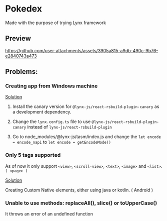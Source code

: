 # Pokedex

Made with the purpose of trying Lynx framework

## Preview

https://github.com/user-attachments/assets/3905a815-a9db-490c-9b76-e2840743a473

## Problems:

### Creating app from Windows machine

[Solution](https://github.com/lynx-family/lynx-stack/issues/89#issuecomment-2705802813)

1. Install the canary version for `@lynx-js/react-rsbuild-plugin-canary` as a development dependency.

2. Change the `lynx.config.ts` file to use `@lynx-js/react-rsbuild-plugin-canary` instead of `lynx-js/react-rsbuild-plugin`

3. Go to node_modules/@lynx-js/tasm/index.js and change the `let encode = encode_napi` to `let encode = getEncodeMode()`

### Only 5 tags supported

As of now it only support `<view>`, `<scroll-view>`, `<text>`, `<image>` and `<list>`.
`( <page> )`

[Solution](https://lynxjs.org/guide/custom-native-component.html#platform=android)

Creating Custom Native elements, either using java or kotlin. ( Android )

### Unable to use methods: replaceAll(), slice() or toUpperCase()

It throws an error of an undefined function
